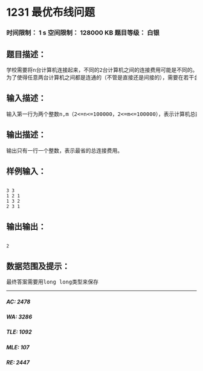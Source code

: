 # 1231 最优布线问题   
### 时间限制： 1 s     空间限制： 128000 KB     题目等级： 白银  
## 题目描述：  

<pre>
学校需要将n台计算机连接起来，不同的2台计算机之间的连接费用可能是不同的。为了节省费用，我们考虑采用间接数据传输结束，就是一台计算机可以间接地通过其他计算机实现和另外一台计算机连接。
为了使得任意两台计算机之间都是连通的（不管是直接还是间接的），需要在若干台计算机之间用网线直接连接，现在想使得总的连接费用最省，让你编程计算这个最小的费用。
</pre>
  
  
## 输入描述：  

<pre>
输入第一行为两个整数n,m（2<=n<=100000，2<=m<=100000），表示计算机总数，和可以互相建立连接的连接个数。接下来m行，每行三个整数a,b,c 表示在机器a和机器b之间建立连接的话费是c。(题目保证一定存在可行的连通方案, 数据中可能存在权值不一样的重边，但是保证没有自环)
</pre>
  
  
## 输出描述：  

<pre>
输出只有一行一个整数，表示最省的总连接费用。
</pre>
  
  
## 样例输入：  

<pre><code>
3 3
1 2 1
1 3 2
2 3 1
</code></pre>
  
  
## 输出输出：  

<pre><code>
2
</code></pre>
  
  
## 数据范围及提示：  

<pre>
最终答案需要用long long类型来保存
</pre>
  
  
***  

##### AC: 2478  
##### WA: 3286  
##### TLE: 1092  
##### MLE: 107  
##### RE: 2447  
